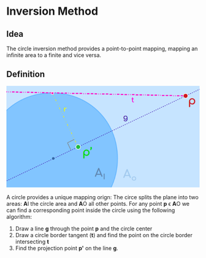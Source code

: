 # Inversion Method
## Idea
The circle inversion method provides a point-to-point mapping, mapping an infinite area to a finite and vice versa.

## Definition

![](https://github.com/baurls/Inversion-Method-Drawing/raw/master/images/explanations/basic_scene.png "Overview")

A circle provides a unique mapping orign: The circe splits the plane into two areas: **A**I the circle area and **A**O all other points.
For any point **p** ϵ **A**O we can find a corresponding point inside the circle using the following algorithm:
 1. Draw a line **g** through the point **p** and the circle center
 2. Draw a circle border tangent (**t**) and find the point on the circle border intersecting **t**
 3. Find the projection point **p'** on the line **g**.

